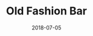 ---
title:          "Old Fashion Bar"
date:           "2018-07-05"
draft:          false
robotsExclude:  true
---
